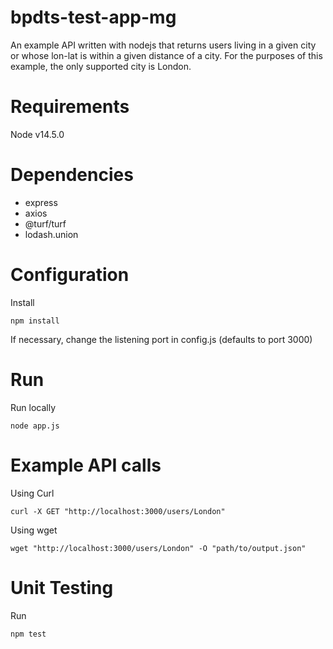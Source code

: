 # bpdts-test-app-mg
 
An example API written with nodejs that returns users living in a given city or whose lon-lat is within a given distance of a city. For the purposes of this example, the only supported city is London.

# Requirements

Node v14.5.0

# Dependencies
* express
* axios
* @turf/turf
* lodash.union

# Configuration
Install

`npm install`

If necessary, change the listening port in config.js (defaults to port 3000)

# Run
Run locally

`node app.js`

# Example API calls
Using Curl

`curl -X GET "http://localhost:3000/users/London"`

Using wget

`wget "http://localhost:3000/users/London" -O "path/to/output.json"`

# Unit Testing
Run 

`npm test`
